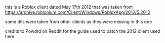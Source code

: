 this is a Roblox client dated May 17th 2012 that was taken from https://archive.roblonium.com/Client/Windows/RobloxApp/2012/5.2012

some dlls were taken from other clients as they were missing in this one

credits to Powdrd on Reddit for the guide used to patch the 2012 client used here
